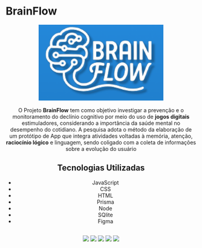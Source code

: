 # **BrainFlow**

<center>
<img src="https://github.com/KevinGazaniga/Brain_Flow/blob/main/Jogo%20Cognitivo/assets/fotos/brain_flow_logo.png?raw=true" height='200'>

O Projeto **BrainFlow** tem como objetivo investigar a prevenção e o monitoramento do declínio cognitivo por meio do uso de **jogos digitais** estimuladores, considerando a importância da saúde mental no desempenho do cotidiano. A pesquisa adota o método da elaboração de um protótipo de App que integra atividades voltadas à memória, atenção, **raciocínio lógico** e linguagem, sendo coligado com a coleta de informações sobre a evolução do usuário

## Tecnologias Utilizadas

- JavaScript
- CSS
- HTML
- Prisma
- Node
- SQlite
- Figma

##

<img src="https://encrypted-tbn0.gstatic.com/images?q=tbn:ANd9GcRuHnJDLOcdm_0b6N6kNj-1OvO9KhKYgqIy0w&s" height='150'>
<img src="https://hermes.dio.me/articles/cover/88153d7f-6a9c-4b57-8e92-123a69ba1beb.png" height='150'>
<img src="https://encrypted-tbn0.gstatic.com/images?q=tbn:ANd9GcQEc9A_S6BPxCDRp5WjMFEfXrpCu1ya2OO-Lw&s" height='150'>
<img src="https://s3-alpha.figma.com/hub/file/2811018019/cae7d25d-8aff-4c49-8189-fad585dfb7cb-cover.png" height='150'>
<img src="figma_logo.svg" height='150'>
